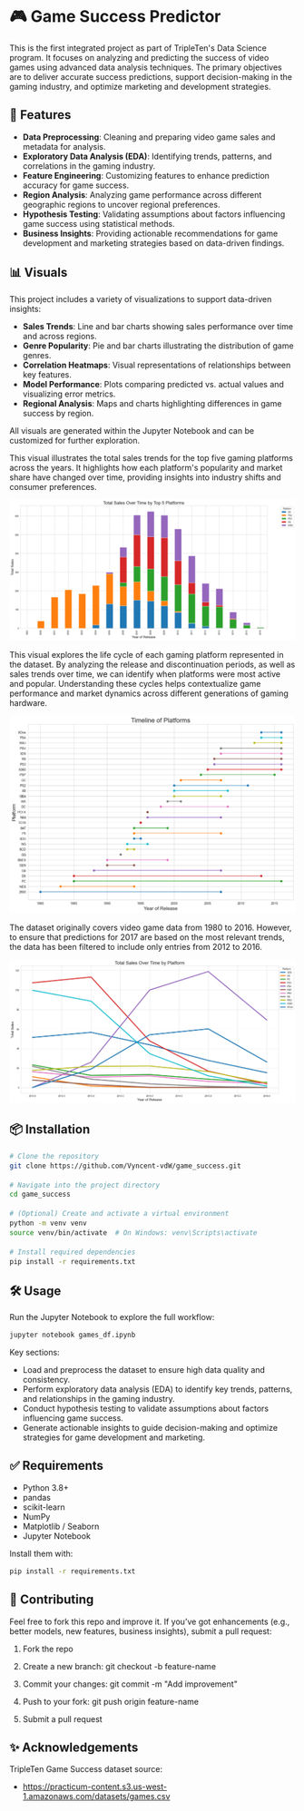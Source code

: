 # 🎮 Game Success Predictor
This is the first integrated project as part of TripleTen's Data Science program. It focuses on analyzing and predicting the success of video games using advanced data analysis techniques. The primary objectives are to deliver accurate success predictions, support decision-making in the gaming industry, and optimize marketing and development strategies.

## 🚀 Features
- **Data Preprocessing**: Cleaning and preparing video game sales and metadata for analysis.
- **Exploratory Data Analysis (EDA)**: Identifying trends, patterns, and correlations in the gaming industry.
- **Feature Engineering**: Customizing features to enhance prediction accuracy for game success.
- **Region Analysis**: Analyzing game performance across different geographic regions to uncover regional preferences.
- **Hypothesis Testing**: Validating assumptions about factors influencing game success using statistical methods.
- **Business Insights**: Providing actionable recommendations for game development and marketing strategies based on data-driven findings. 

## 📊 Visuals

This project includes a variety of visualizations to support data-driven insights:

- **Sales Trends**: Line and bar charts showing sales performance over time and across regions.
- **Genre Popularity**: Pie and bar charts illustrating the distribution of game genres.
- **Correlation Heatmaps**: Visual representations of relationships between key features.
- **Model Performance**: Plots comparing predicted vs. actual values and visualizing error metrics.
- **Regional Analysis**: Maps and charts highlighting differences in game success by region.

All visuals are generated within the Jupyter Notebook and can be customized for further exploration. 

This visual illustrates the total sales trends for the top five gaming platforms across the years. It highlights how each platform's popularity and market share have changed over time, providing insights into industry shifts and consumer preferences.

![alt text](image-1.png) 


This visual explores the life cycle of each gaming platform represented in the dataset. By analyzing the release and discontinuation periods, as well as sales trends over time, we can identify when platforms were most active and popular. Understanding these cycles helps contextualize game performance and market dynamics across different generations of gaming hardware.

![alt text](image-2.png) 


The dataset originally covers video game data from 1980 to 2016. However, to ensure that predictions for 2017 are based on the most relevant trends, the data has been filtered to include only entries from 2012 to 2016. 

![alt text](image.png) 



## 📦 Installation

```bash
# Clone the repository
git clone https://github.com/Vyncent-vdW/game_success.git

# Navigate into the project directory
cd game_success

# (Optional) Create and activate a virtual environment
python -m venv venv
source venv/bin/activate  # On Windows: venv\Scripts\activate

# Install required dependencies
pip install -r requirements.txt
```

## 🛠️ Usage
Run the Jupyter Notebook to explore the full workflow:

```bash
jupyter notebook games_df.ipynb
``` 

Key sections:

- Load and preprocess the dataset to ensure high data quality and consistency.
- Perform exploratory data analysis (EDA) to identify key trends, patterns, and relationships in the gaming industry.
- Conduct hypothesis testing to validate assumptions about factors influencing game success.
- Generate actionable insights to guide decision-making and optimize strategies for game development and marketing.

## ✅ Requirements 
- Python 3.8+
- pandas
- scikit-learn
- NumPy
- Matplotlib / Seaborn
- Jupyter Notebook 

Install them with: 
```bash
pip install -r requirements.txt
``` 

## 🙋 Contributing
Feel free to fork this repo and improve it. If you’ve got enhancements (e.g., better models, new features, business insights), submit a pull request:

1. Fork the repo

2. Create a new branch: git checkout -b feature-name

3. Commit your changes: git commit -m "Add improvement"

4. Push to your fork: git push origin feature-name

5. Submit a pull request 

## ✨ Acknowledgements 
TripleTen Game Success dataset source: 

- https://practicum-content.s3.us-west-1.amazonaws.com/datasets/games.csv